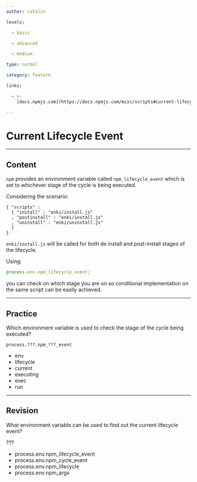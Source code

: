 ```yaml
---
author: catalin

levels:

  - basic

  - advanced

  - medium

type: normal

category: feature

links:

  - >-
    [docs.npmjs.com](https://docs.npmjs.com/misc/scripts#current-lifecycle-event){website}

---
```


# Current Lifecycle Event

---

## Content

`npm` provides an environment variable called `npm_lifecycle_event` which is set to whichever stage of the cycle is being executed.

Considering the scenario:

```
{ "scripts" :
  { "install" : "enki/install.js"
  , "postinstall" : "enki/install.js"
  , "uninstall" : "enki/uninstall.js"
  }
}
```

`enki/install.js` will be called for both de install and post-install stages of the lifecycle.

Using:

```javascript
process.env.npm_lifecycle_event;
```

you can check on which stage you are on so conditional implementation on the same script can be easily achieved.

---

## Practice

Which environment variable is used to check the stage of the cycle being executed?

```
process.???.npm_???_event
```

- env
- lifecycle
- current
- executing
- exec
- run

---

## Revision

What environment variable can be used to find out the current lifecycle event?

???

- process.env.npm_lifecycle_event
- process.env.npm_cycle_event
- process.env.npm_lifecycle
- process.env.npm_args
